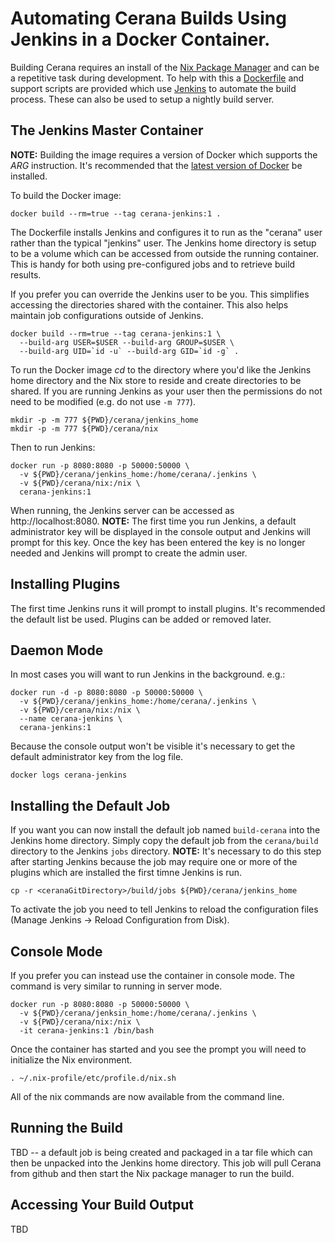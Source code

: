 Automating Cerana Builds Using Jenkins in a Docker Container.
=============================================================

Building Cerana requires an install of the [Nix Package Manager](https://nixos.org/nix/) and can be a repetitive task during development. To help with this a [Dockerfile](https://docs.docker.com/engine/reference/builder/) and support scripts are provided which use [Jenkins](https://jenkins.io/) to automate the build process. These can also be used to setup a nightly build server.

The Jenkins Master Container
----------------------------

**NOTE:** Building the image requires a version of Docker which supports the *ARG* instruction. It's recommended that the [latest version of Docker](https://docs.docker.com/engine/installation/) be installed.

To build the Docker image:

```
docker build --rm=true --tag cerana-jenkins:1 .
```

The Dockerfile installs Jenkins and configures it to run as the "cerana" user rather than the typical "jenkins" user. The Jenkins home directory is setup to be a volume which can be accessed from outside the running container. This is handy for both using pre-configured jobs and to retrieve build results.

If you prefer you can override the Jenkins user to be you. This simplifies accessing the directories shared with the container. This also helps maintain job configurations outside of Jenkins.

```
docker build --rm=true --tag cerana-jenkins:1 \
  --build-arg USER=$USER --build-arg GROUP=$USER \
  --build-arg UID=`id -u` --build-arg GID=`id -g` .
```

To run the Docker image *cd* to the directory where you'd like the Jenkins home directory and the Nix store to reside and create directories to be shared. If you are running Jenkins as your user then the permissions do not need to be modified (e.g. do not use `-m 777`).

```
mkdir -p -m 777 ${PWD}/cerana/jenkins_home
mkdir -p -m 777 ${PWD}/cerana/nix
```

Then to run Jenkins:

```
docker run -p 8080:8080 -p 50000:50000 \
  -v ${PWD}/cerana/jenkins_home:/home/cerana/.jenkins \
  -v ${PWD}/cerana/nix:/nix \
  cerana-jenkins:1
```

When running, the Jenkins server can be accessed as http://localhost:8080. **NOTE:** The first time you run Jenkins, a default administrator key will be displayed in the console output and Jenkins will prompt for this key. Once the key has been entered the key is no longer needed and Jenkins will prompt to create the admin user.

Installing Plugins
------------------

The first time Jenkins runs it will prompt to install plugins. It's recommended the default list be used. Plugins can be added or removed later.

Daemon Mode
-----------

In most cases you will want to run Jenkins in the background. e.g.:

```
docker run -d -p 8080:8080 -p 50000:50000 \
  -v ${PWD}/cerana/jenkins_home:/home/cerana/.jenkins \
  -v ${PWD}/cerana/nix:/nix \
  --name cerana-jenkins \
  cerana-jenkins:1
```

Because the console output won't be visible it's necessary to get the default administrator key from the log file.

```
docker logs cerana-jenkins
```

Installing the Default Job
--------------------------

If you want you can now install the default job named `build-cerana` into the Jenkins home directory. Simply copy the default job from the `cerana/build` directory to the Jenkins `jobs` directory. **NOTE:** It's necessary to do this step after starting Jenkins because the job may require one or more of the plugins which are installed the first timne Jenkins is run.

```
cp -r <ceranaGitDirectory>/build/jobs ${PWD}/cerana/jenkins_home
```

To activate the job you need to tell Jenkins to reload the configuration files (Manage Jenkins -> Reload Configuration from Disk).

Console Mode
------------

If you prefer you can instead use the container in console mode. The command is very similar to running in server mode.

```
docker run -p 8080:8080 -p 50000:50000 \
  -v ${PWD}/cerana/jenksin_home:/home/cerana/.jenkins \
  -v ${PWD}/cerana/nix:/nix \
  -it cerana-jenkins:1 /bin/bash
```

Once the container has started and you see the prompt you will need to initialize the Nix environment.

```
. ~/.nix-profile/etc/profile.d/nix.sh
```

All of the nix commands are now available from the command line.

Running the Build
-----------------

TBD -- a default job is being created and packaged in a tar file which can then be unpacked into the Jenkins home directory. This job will pull Cerana from github and then start the Nix package manager to run the build.

Accessing Your Build Output
---------------------------

TBD
